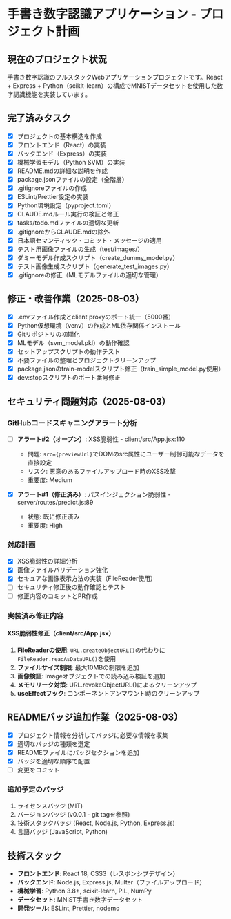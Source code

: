 # 手書き数字認識アプリケーション - プロジェクト計画

## 現在のプロジェクト状況
手書き数字認識のフルスタックWebアプリケーションプロジェクトです。React + Express + Python（scikit-learn）の構成でMNISTデータセットを使用した数字認識機能を実装しています。

## 完了済みタスク
- [x] プロジェクトの基本構造を作成
- [x] フロントエンド（React）の実装
- [x] バックエンド（Express）の実装  
- [x] 機械学習モデル（Python SVM）の実装
- [x] README.mdの詳細な説明を作成
- [x] package.jsonファイルの設定（全階層）
- [x] .gitignoreファイルの作成
- [x] ESLint/Prettier設定の実装
- [x] Python環境設定（pyproject.toml）
- [x] CLAUDE.mdルール実行の検証と修正
- [x] tasks/todo.mdファイルの適切な更新
- [x] .gitignoreからCLAUDE.mdの除外
- [x] 日本語セマンティック・コミット・メッセージの適用
- [x] テスト用画像ファイルの生成（test/images/）
- [x] ダミーモデル作成スクリプト（create_dummy_model.py）
- [x] テスト画像生成スクリプト（generate_test_images.py）
- [x] .gitignoreの修正（MLモデルファイルの適切な管理）

## 修正・改善作業（2025-08-03）
- [x] .envファイル作成とclient proxyのポート統一（5000番）
- [x] Python仮想環境（venv）の作成とML依存関係インストール
- [x] Gitリポジトリの初期化
- [x] MLモデル（svm_model.pkl）の動作確認
- [x] セットアップスクリプトの動作テスト
- [x] 不要ファイルの整理とプロジェクトクリーンアップ
- [x] package.jsonのtrain-modelスクリプト修正（train_simple_model.py使用）
- [x] dev:stopスクリプトのポート番号修正

## セキュリティ問題対応（2025-08-03）

### GitHubコードスキャニングアラート分析
- [ ] **アラート#2（オープン）**: XSS脆弱性 - client/src/App.jsx:110
  - 問題: `src={previewUrl}`でDOMのsrc属性にユーザー制御可能なデータを直接設定
  - リスク: 悪意のあるファイルアップロード時のXSS攻撃
  - 重要度: Medium
  
- [x] **アラート#1（修正済み）**: パスインジェクション脆弱性 - server/routes/predict.js:89
  - 状態: 既に修正済み
  - 重要度: High

### 対応計画
- [x] XSS脆弱性の詳細分析
- [x] 画像ファイルバリデーション強化
- [x] セキュアな画像表示方法の実装（FileReader使用）
- [ ] セキュリティ修正後の動作確認とテスト
- [ ] 修正内容のコミットとPR作成

### 実装済み修正内容
#### XSS脆弱性修正（client/src/App.jsx）
1. **FileReaderの使用**: `URL.createObjectURL()`の代わりに`FileReader.readAsDataURL()`を使用
2. **ファイルサイズ制限**: 最大10MBの制限を追加
3. **画像検証**: Imageオブジェクトでの読み込み検証を追加
4. **メモリリーク対策**: URL.revokeObjectURL()によるクリーンアップ
5. **useEffectフック**: コンポーネントアンマウント時のクリーンアップ

## READMEバッジ追加作業（2025-08-03）

- [x] プロジェクト情報を分析してバッジに必要な情報を収集
- [x] 適切なバッジの種類を選定
- [x] READMEファイルにバッジセクションを追加
- [x] バッジを適切な順序で配置
- [ ] 変更をコミット

### 追加予定のバッジ

1. ライセンスバッジ (MIT)
2. バージョンバッジ (v0.0.1 - git tagを参照)
3. 技術スタックバッジ (React, Node.js, Python, Express.js)
4. 言語バッジ (JavaScript, Python)

## 技術スタック
- **フロントエンド**: React 18, CSS3（レスポンシブデザイン）
- **バックエンド**: Node.js, Express.js, Multer（ファイルアップロード）
- **機械学習**: Python 3.8+, scikit-learn, PIL, NumPy
- **データセット**: MNIST手書き数字データセット
- **開発ツール**: ESLint, Prettier, nodemo
